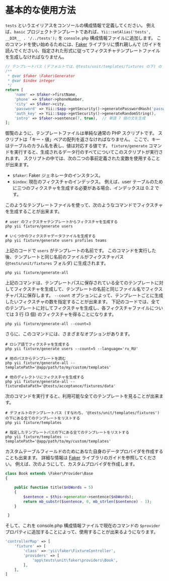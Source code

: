 基本的な使用方法
================

`tests` というエイリアスをコンソールの構成情報で定義してください。
例えば、`basic` プロジェクトテンプレートであれば、`Yii::setAlias('tests', __DIR__ . '/../tests');` を `console.php` 構成情報ファイルに追加します。
このコマンドを使い始めるためには、[Faker](https://github.com/fzaninotto/Faker) ライブラリに慣れ親しんで (ガイドを読んでください)、指定された形式に従ってフィクスチャテンプレートファイルを生成しなければなりません。

```php
// テンプレートパス (デフォルトでは、@tests/unit/templates/fixtures の下) の users.php ファイル
/**
 * @var $faker \Faker\Generator
 * @var $index integer
 */
return [
    'name' => $faker->firstName,
    'phone' => $faker->phoneNumber,
    'city' => $faker->city,
    'password' => Yii::$app->getSecurity()->generatePasswordHash('password_' . $index),
    'auth_key' => Yii::$app->getSecurity()->generateRandomString(),
    'intro' => $faker->sentence(7, true),  // 単語 7 個の文を生成
];
```

御覧のように、テンプレートファイルは単純な通常の PHP スクリプトです。
スクリプトは「キー・値」ペアの配列を返さなければなりません。
ここで、キーはテーブルのカラム名を表し、値は対応する値です。
`fixture/generate` コマンドを実行すると、生成されるデータ行のすべてについてこのスクリプトが実行されます。
スクリプトの中では、次の二つの事前定義された変数を使用することが出来ます。

* `$faker`: Faker ジェネレータのインスタンス。
* `$index`: 現在のフィクスチャのインデックス。
   例えば、user テーブルのために三つのフィクスチャを生成する必要がある場合、インデックスは 0..2 です。

このようなテンプレートファイルを使って、次のようなコマンドでフィクスチャを生成することが出来ます。

```
# user のフィクスチャテンプレートからフィクスチャを生成する
php yii fixture/generate users

# いくつかのフィクスチャデータファイルを生成する
php yii fixture/generate users profiles teams
```

上記のコードで `users` がテンプレートの名前です。
このコマンドを実行した後、テンプレートと同じ名前のファイルがフィクスチャパス (`@tests/unit/fixtures` フォルダ) に生成されます。

```
php yii fixture/generate-all
```

上記のコマンドは、テンプレートパスに保存されている全てのテンプレートに対してフィクスチャを生成して、テンプレートの名前と同じファイル名でフィクスチャパスに保存します。
`--count` オプションによって、テンプレートごとに生成したいフィクスチャの数を指定することが出来ます。
下記のコードでは、全てのテンプレートに対してフィクスチャを生成し、各フィクスチャファイルについては 3 行 (3 個) のフィクスチャを得ることになります。

```
php yii fixture/generate-all --count=3
```

さらに、このコマンドには、さまざまなオプションがあります。

```
# ロシア語でフィクスチャを生成する
php yii fixture/generate users --count=5 --language='ru_RU'

# 他のパスからテンプレートを読む
php yii fixture/generate-all --templatePath='@app/path/to/my/custom/templates'

# 他のディレクトリにフィクスチャを生成する
php yii fixture/generate-all --fixtureDataPath='@tests/acceptance/fixtures/data'
```

次のコマンドを実行すると、利用可能な全てのテンプレートを見ることが出来ます。

```
# デフォルトのテンプレートパス (すなわち、'@tests/unit/templates/fixtures') の下にある全てのテンプレートをリストする
php yii fixture/templates

# 指定したテンプレートパスの下にある全てのテンプレートをリストする
php yii fixture/templates --templatePath='@app/path/to/my/custom/templates'
```

カスタムテーブルフィールドのためにあなた自身のデータプロバイダを作成することも出来ます。
詳細な情報は [Faker](https://github.com/fzaninotto/Faker) ライブラリのガイドを参照してください。
例えば、次のようにして、カスタムプロバイダを作成します。

```php
class Book extends \Faker\Provider\Base
{

    public function title($nbWords = 5)
    {
        $sentence = $this->generator->sentence($nbWords);
        return mb_substr($sentence, 0, mb_strlen($sentence) - 1);
    }

 }
```

そして、これを console.php 構成情報ファイルで現在のコマンドの `$provider` プロパティに追加することによって、使用することが出来るようになります。

```php
'controllerMap' => [
    'fixture' => [
        'class' => 'yii\faker\FixtureController',
        'providers' => [
            'app\tests\unit\faker\providers\Book',
        ],
    ],
]
```
